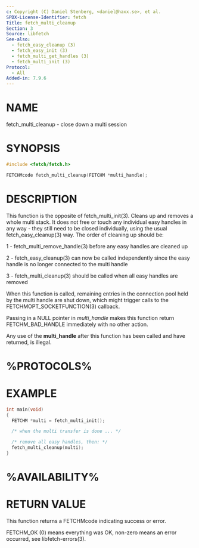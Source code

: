 ```yaml
---
c: Copyright (C) Daniel Stenberg, <daniel@haxx.se>, et al.
SPDX-License-Identifier: fetch
Title: fetch_multi_cleanup
Section: 3
Source: libfetch
See-also:
  - fetch_easy_cleanup (3)
  - fetch_easy_init (3)
  - fetch_multi_get_handles (3)
  - fetch_multi_init (3)
Protocol:
  - All
Added-in: 7.9.6
---
```


# NAME

fetch_multi_cleanup - close down a multi session

# SYNOPSIS

~~~c
#include <fetch/fetch.h>

FETCHMcode fetch_multi_cleanup(FETCHM *multi_handle);
~~~

# DESCRIPTION

This function is the opposite of fetch_multi_init(3). Cleans up and removes a
whole multi stack. It does not free or touch any individual easy handles in
any way - they still need to be closed individually, using the usual
fetch_easy_cleanup(3) way. The order of cleaning up should be:

1 - fetch_multi_remove_handle(3) before any easy handles are cleaned up

2 - fetch_easy_cleanup(3) can now be called independently since the easy
handle is no longer connected to the multi handle

3 - fetch_multi_cleanup(3) should be called when all easy handles are
removed

When this function is called, remaining entries in the connection pool held by
the multi handle are shut down, which might trigger calls to the
FETCHMOPT_SOCKETFUNCTION(3) callback.

Passing in a NULL pointer in *multi_handle* makes this function return
FETCHM_BAD_HANDLE immediately with no other action.

Any use of the **multi_handle** after this function has been called and have
returned, is illegal.
# %PROTOCOLS%

# EXAMPLE

~~~c
int main(void)
{
  FETCHM *multi = fetch_multi_init();

  /* when the multi transfer is done ... */

  /* remove all easy handles, then: */
  fetch_multi_cleanup(multi);
}
~~~

# %AVAILABILITY%

# RETURN VALUE

This function returns a FETCHMcode indicating success or error.

FETCHM_OK (0) means everything was OK, non-zero means an error occurred, see
libfetch-errors(3).
